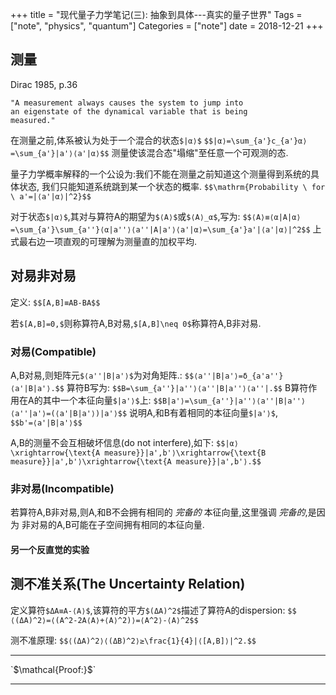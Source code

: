 +++
title = "现代量子力学笔记(三): 抽象到具体---真实的量子世界"
Tags = ["note", "physics", "quantum"]
Categories = ["note"]
date = 2018-12-21
+++

## 测量

Dirac 1985, p.36

    "A measurement always causes the system to jump into
    an eigenstate of the dynamical variable that is being
    measured."

在测量之前,体系被认为处于一个混合的状态`$|α⟩$`
`$$|α⟩=\sum_{a'}c_{a'}α⟩=\sum_{a'}|a'⟩⟨a'|α⟩$$`
测量使该混合态"塌缩"至任意一个可观测的态.

量子力学概率解释的一个公设为:我们不能在测量之前知道这个测量得到系统的具体状态,
我们只能知道系统跳到某一个状态的概率.
`$$\mathrm{Probability \ for \ a'=|⟨a'|α⟩|^2}$$`

对于状态`$|α⟩$`,其对与算符A的期望为`$⟨A⟩$`或`$⟨A⟩_α$`,写为:
`$$⟨A⟩≡⟨α|A|α⟩=\sum_{a'}\sum_{a''}⟨α|a''⟩⟨a''|A|a'⟩⟨a'|α⟩=\sum_{a'}a'|⟨a'|α⟩|^2$$`
上式最右边一项直观的可理解为测量直的加权平均.

## 对易非对易
定义:
`$$[A,B]≡AB-BA$$`
<!-- `$$\{A,B\}≡AB+BA$$` -->
若`$[A,B]=0,$`则称算符A,B对易,`$[A,B]\neq 0$`称算符A,B非对易.

### 对易(Compatible)
A,B对易,则矩阵元`$⟨a''|B|a'⟩$`为对角矩阵.:
`$$⟨a''|B|a'⟩=δ_{a'a''}⟨a'|B|a'⟩.$$`
算符B写为:
`$$B=\sum_{a''}|a''⟩⟨a''|B|a''⟩⟨a''|.$$`
B算符作用在A的其中一个本征向量`$|a'⟩$`上:
`$$B|a'⟩=\sum_{a''}|a''⟩⟨a''|B|a''⟩⟨a''|a'⟩=(⟨a'|B|a'⟩)|a'⟩$$`
说明A,和B有着相同的本征向量`$|a'⟩$`,
`$$b'=⟨a'|B|a'⟩$$`

A,B的测量不会互相破坏信息(do not interfere),如下:
`$$|α⟩\xrightarrow{\text{A measure}}|a',b'⟩\xrightarrow{\text{B measure}}|a',b'⟩\xrightarrow{\text{A measure}}|a',b'⟩.$$`

### 非对易(Incompatible)
若算符A,B非对易,则A,和B不会拥有相同的 *完备的* 本征向量,这里强调 *完备的*,是因为
非对易的A,B可能在子空间拥有相同的本征向量.

#### 另一个反直觉的实验


## 测不准关系(The Uncertainty Relation)
定义算符`$ΔA≡A-⟨A⟩$`,该算符的平方`$(ΔA)^2$`描述了算符A的dispersion:
`$$⟨(ΔA)^2⟩=⟨(A^2-2A⟨A⟩+⟨A⟩^2)⟩=⟨A^2⟩-⟨A⟩^2$$`

测不准原理:
`$$⟨(ΔA)^2⟩⟨(ΔB)^2⟩≥\frac{1}{4}|⟨[A,B]⟩|^2.$$`
<hr>
`$\mathcal{Proof:}$`
<hr>
